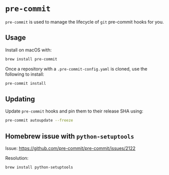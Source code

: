 # `pre-commit`

`pre-commit` is used to manage the lifecycle of `git` pre-commit hooks for you.

## Usage

Install on macOS with:

```bash
brew install pre-commit
```

Once a repository with a `.pre-commit-config.yaml` is cloned, use the following to install:

```bash
pre-commit install
```

## Updating

Update `pre-commit` hooks and pin them to their release SHA using:

```bash
pre-commit autoupdate --freeze
```

## Homebrew issue with `python-setuptools`

Issue: https://github.com/pre-commit/pre-commit/issues/2122

Resolution:

```bash
brew install python-setuptools
```
